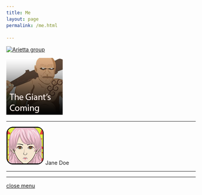 ```yaml
---
title: Me
layout: page
permalink: /me.html

---
```

[![Arietta group](https://raw.githubusercontent.com/Stuartbriner/portland/gh-pages/images/Arriettagroup.png)](me.html)

[![Giant's coming group](https://raw.githubusercontent.com/Stuartbriner/portland/gh-pages/images/Thegiantscominggroup.png)](me.html)
***

[![Menulogo](https://raw.githubusercontent.com/Stuartbriner/portland/gh-pages/images/avatar.png)](me.html) Jane Doe
*** 



***

[close menu](G1_A1_pathway2.html)


